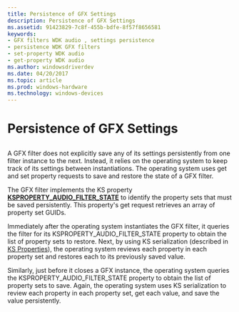 ```yaml
---
title: Persistence of GFX Settings
description: Persistence of GFX Settings
ms.assetid: 91423829-7c8f-455b-bdfe-8f57f8656581
keywords:
- GFX filters WDK audio , settings persistence
- persistence WDK GFX filters
- set-property WDK audio
- get-property WDK audio
ms.author: windowsdriverdev
ms.date: 04/20/2017
ms.topic: article
ms.prod: windows-hardware
ms.technology: windows-devices
---
```


# Persistence of GFX Settings


## <span id="persistence_of_gfx_settings"></span><span id="PERSISTENCE_OF_GFX_SETTINGS"></span>


A GFX filter does not explicitly save any of its settings persistently from one filter instance to the next. Instead, it relies on the operating system to keep track of its settings between instantiations. The operating system uses get and set property requests to save and restore the state of a GFX filter.

The GFX filter implements the KS property [**KSPROPERTY\_AUDIO\_FILTER\_STATE**](https://msdn.microsoft.com/library/windows/hardware/ff537285) to identify the property sets that must be saved persistently. This property's get request retrieves an array of property set GUIDs.

Immediately after the operating system instantiates the GFX filter, it queries the filter for its KSPROPERTY\_AUDIO\_FILTER\_STATE property to obtain the list of property sets to restore. Next, by using KS serialization (described in [KS Properties](https://msdn.microsoft.com/library/windows/hardware/ff567671)), the operating system reviews each property in each property set and restores each to its previously saved value.

Similarly, just before it closes a GFX instance, the operating system queries the KSPROPERTY\_AUDIO\_FILTER\_STATE property to obtain the list of property sets to save. Again, the operating system uses KS serialization to review each property in each property set, get each value, and save the value persistently.

 

 




